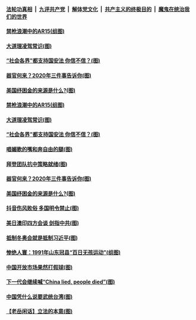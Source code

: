 

####  [法轮功真相](../../../../basic/blob/master/README.md?t=03180901) &nbsp;|&nbsp; [九评共产党](../../../../9ping.md/blob/master/README.md?t=03180901) &nbsp;|&nbsp; [解体党文化](../../../../jtdwh.md/blob/master/README.md?t=03180901)  &nbsp;|&nbsp; [共产主义的终极目的](../../../../gczydzjmd.md/blob/master/README.md?t=03180901) &nbsp;|&nbsp; [魔鬼在统治我们的世界](../../../../mgztzwmdsj.md/blob/master/README.md?t=03180901) 

#### [禁枪浪潮中的AR15(组图)](../pages/p4/965804.md?t=03180901) 

#### [大道理凌驾常识(图)](../pages/p4/965795.md?t=03180901) 

#### [“社会各界”都支持国安法 你信不信？(图)](../pages/p4/965794.md?t=03180901) 

#### [器官何来？2020年三件事告诉你(图)](../pages/p4/965790.md?t=03180901) 

#### [美国纾困金的来源是什么?(图)](../pages/p4/965749.md?t=03180901) 





#### [禁枪浪潮中的AR15(组图)](../pages/p4/965804.md?t=03180901) 

#### [大道理凌驾常识(图)](../pages/p4/965795.md?t=03180901) 

#### [“社会各界”都支持国安法 你信不信？(图)](../pages/p4/965794.md?t=03180901) 

#### [唱媚歌的嘴和奔自由的腿(图)](../pages/p4/965793.md?t=03180901) 

#### [拜登团队抗中策略就绪(图)](../pages/p4/965791.md?t=03180901) 

#### [器官何来？2020年三件事告诉你(图)](../pages/p4/965790.md?t=03180901) 

#### [美国纾困金的来源是什么?(图)](../pages/p4/965749.md?t=03180901) 



#### [抖音伤风败俗 多国明令禁止(图)](../pages/p4/965696.md?t=03180901) 

#### [美日澳印四方会谈 剑指中共(图)](../pages/p4/965680.md?t=03180901) 

#### [抵制冬奥会就是抵制习近平(图)](../pages/p4/965677.md?t=03180901) 

#### [惨绝人寰：1991年山东冠县“百日无孩运动”(组图)](../pages/p4/965672.md?t=03180901) 

#### [中国开放市场果然打假球(图)](../pages/p4/965671.md?t=03180901) 

#### [下一代会继续喊“China lied, people died”(图)](../pages/p4/965670.md?t=03180901) 

#### [中国凭什么说要武统台湾(图)](../pages/p4/965668.md?t=03180901) 

#### [【老岳闲话】立法的本意(图)](../pages/p4/965621.md?t=03180901) 

